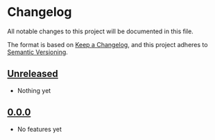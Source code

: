 # Changelog

All notable changes to this project will be documented in this file.

The format is based on [Keep a Changelog](https://keepachangelog.com/en/1.0.0/),
and this project adheres to [Semantic Versioning](https://semver.org/spec/v2.0.0.html).

## [Unreleased]

- Nothing yet

## [0.0.0]

- No features yet

[Unreleased]: https://github.com/blakeNaccarato/lookback/compare/0.0.0...HEAD
[0.0.0]: https://github.com/blakeNaccarato/lookback/releases/tag/0.0.0
